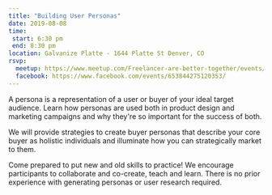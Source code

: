 ```yaml
---
title: "Building User Personas"
date: 2019-08-08
time:
 start: 6:30 pm
 end: 8:30 pm
location: Galvanize Platte - 1644 Platte St Denver, CO
rsvp:
  meetup: https://www.meetup.com/Freelancer-are-better-together/events/263044705/
  facebook: https://www.facebook.com/events/653844275120353/
---
```


A persona is a representation of a user or buyer of your ideal target audience. Learn how personas are used both in product design and marketing campaigns and why they're so important for the success of both.

We will provide strategies to create buyer personas that describe your core buyer as holistic individuals and illuminate how you can strategically market to them.

Come prepared to put new and old skills to practice! We encourage participants to collaborate and co-create, teach and learn. There is no prior experience with generating personas or user research required.
